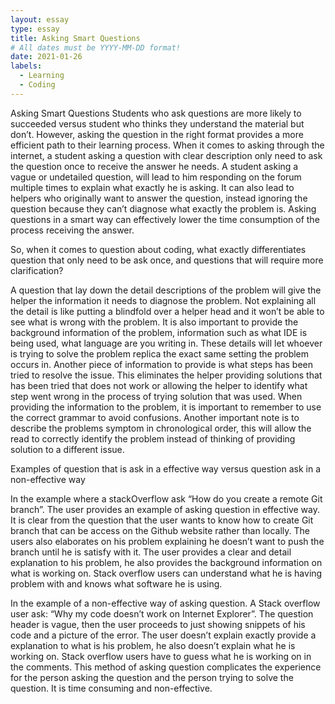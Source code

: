 ```yaml
---
layout: essay
type: essay
title: Asking Smart Questions
# All dates must be YYYY-MM-DD format!
date: 2021-01-26
labels:
  - Learning
  - Coding
---
```


Asking Smart Questions
Students who ask questions are more likely to succeeded versus student who thinks they understand the material but don’t. However, asking the question in the right format provides a more efficient path to their learning process. When it comes to asking through the internet, a student asking a question with clear description only need to ask the question once to receive the answer he needs. A student asking a vague or undetailed question, will lead to him responding on the forum multiple times to explain what exactly he is asking. It can also lead to helpers who originally want to answer the question, instead ignoring the question because they can’t diagnose what exactly the problem is. Asking questions in a smart way can effectively lower the time consumption of the process receiving the answer. 

So, when it comes to question about coding, what exactly differentiates question that only need to be ask once, and questions that will require more clarification? 

A question that lay down the detail descriptions of the problem will give the helper the information it needs to diagnose the problem. Not explaining all the detail is like putting a blindfold over a helper head and it won’t be able to see what is wrong with the problem. It is also important to provide the background information of the problem, information such as what IDE is being used, what language are you writing in. These details will let whoever is trying to solve the problem replica the exact same setting the problem occurs in. Another piece of information to provide is what steps has been tried to resolve the issue. This eliminates the helper providing solutions that has been tried that does not work or allowing the helper to identify what step went wrong in the process of trying solution that was used. When providing the information to the problem, it is important to remember to use the correct grammar to avoid confusions. Another important note is to describe the problems symptom in chronological order, this will allow the read to correctly identify the problem instead of thinking of providing solution to a different issue.  

Examples of question that is ask in a effective way versus question ask in a non-effective way 

In the example where a stackOverflow ask “How do you create a remote Git branch”. The user provides an example of asking question in effective way. It is clear from the question that the user wants to know how to create Git branch that can be access on the Github website rather than locally. The users also elaborates on his problem explaining he doesn’t want to push the branch until he is satisfy with it. The user provides a clear and detail explanation to his problem, he also provides the background information on what is working on. Stack overflow users can understand what he is having problem with and knows what software he is using. 

In the example of a non-effective way of asking question. A Stack overflow user ask: “Why my code doesn’t work on Internet Explorer”. The question header is vague, then the user proceeds to just showing snippets of his code and a picture of the error. The user doesn’t explain exactly provide a explanation to what is his problem, he also doesn’t explain what he is working on. Stack overflow users have to guess what he is working on in the comments. This method of asking question complicates the experience for the person asking the question and the person trying to solve the question. It is time consuming and non-effective.  


